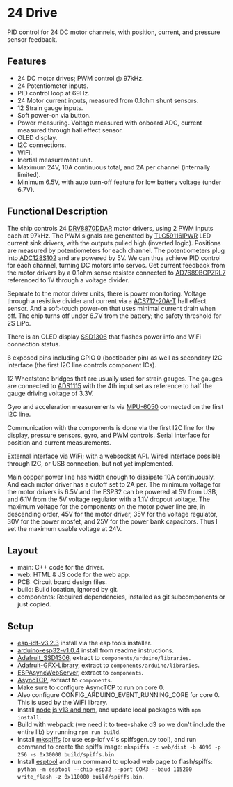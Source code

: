24 Drive
========

PID control for 24 DC motor channels, with position, current, and pressure sensor feedback.

Features
--------

* 24 DC motor drives; PWM control @ 97kHz.
* 24 Potentiometer inputs.
* PID control loop at 69Hz.
* 24 Motor current inputs, measured from 0.1ohm shunt sensors.
* 12 Strain gauge inputs.
* Soft power-on via button.
* Power measuring. Voltage measured with onboard ADC, current measured through hall effect sensor.
* OLED display.
* I2C connections.
* WiFi.
* Inertial measurement unit.
* Maximum 24V, 10A continuous total, and 2A per channel (internally limited).
* Minimum 6.5V, with auto turn-off feature for low battery voltage (under 6.7V).


Functional Description
----------------------

The chip controls 24 [DRV8870DDAR] motor drivers, using 2 PWM inputs each at 97kHz. The PWM signals
are generated by [TLC59116IPWR] LED current sink drivers, with the outputs pulled high (inverted logic).
Positions are measured by potentiometers for each channel. The potentiometers plug into [ADC128S102]
and are powered by 5V. We can thus achieve PID control for each channel, turning DC motors into servos.
Get current feedback from the motor drivers by a 0.1ohm sense resistor connected to [AD7689BCPZRL7]
referenced to 1V through a voltage divider.

Separate to the motor driver units, there is power monitoring. Voltage through a resistive divider
and current via a [ACS712-20A-T] hall effect sensor. And a soft-touch power-on that uses minimal
current drain when off. The chip turns off under 6.7V from the battery; the safety threshold for
2S LiPo.

There is an OLED display [SSD1306] that flashes power info and WiFi connection status.

6 exposed pins including GPIO 0 (bootloader pin) as well as secondary I2C interface (the first I2C
line controls component ICs).

12 Wheatstone bridges that are usually used for strain gauges. The gauges are connected to [ADS1115]
with the 4th input set as reference to half the gauge driving voltage of 3.3V.

Gyro and acceleration measurements via [MPU-6050] connected on the first I2C line.

Communication with the components is done via the first I2C line for the display, pressure sensors,
gyro, and PWM controls. Serial interface for position and current measurements.

External interface via WiFi; with a websocket API. Wired interface possible through I2C, or USB connection,
but not yet implemented.

Main copper power line has width enough to dissipate 10A continuously. And each motor driver has a
cutoff set to 2A per. The minimum voltage for the motor drivers is 6.5V and the ESP32 can be powered
at 5V from USB, and 6.1V from the 5V voltage regulator with a 1.1V dropout voltage. The maximum voltage
for the components on the motor power line are, in descending order, 45V for the motor driver, 35V for
the voltage regulator, 30V for the power mosfet, and 25V for the power bank capacitors. Thus I set the
maximum usable voltage at 24V.



[DRV8870DDAR]: https://www.ti.com/lit/ds/symlink/drv8870.pdf
[TLC59116IPWR]: https://www.ti.com/lit/ds/symlink/tlc59116.pdf
[ADC128S102]: https://www.ti.com/lit/ds/symlink/adc128s102.pdf
[ACS712-20A-T]: https://www.sparkfun.com/datasheets/BreakoutBoards/0712.pdf
[AD7689BCPZRL7]: https://www.analog.com/media/en/technical-documentation/data-sheets/AD7682_7689.pdf
[SSD1306]: https://cdn-shop.adafruit.com/datasheets/SSD1306.pdf
[ADS1115]: https://www.ti.com/lit/ds/symlink/ads1115.pdf
[MPU-6050]: https://www.invensense.com/wp-content/uploads/2015/02/MPU-6000-Datasheet1.pdf


Layout
------

* main: C++ code for the driver.
* web: HTML & JS code for the web app.
* PCB: Circuit board design files.
* build: Build location, ignored by git.
* components: Required dependencies, installed as git subcomponents or just copied.


Setup
-----

* [esp-idf-v3.2.3](https://github.com/espressif/esp-idf/releases/tag/v3.2.3) install via the esp tools installer.
* [arduino-esp32-v1.0.4](https://github.com/espressif/arduino-esp32/releases/tag/1.0.4) install from readme instructions.
* [Adafruit_SSD1306](https://github.com/adafruit/Adafruit_SSD1306), extract to `components/arduino/libraries`.
* [Adafruit-GFX-Library](https://github.com/adafruit/Adafruit-GFX-Library), extract to `components/arduino/libraries`.
* [ESPAsyncWebServer](https://github.com/me-no-dev/ESPAsyncWebServer), extract to `components`.
* [AsyncTCP](https://github.com/me-no-dev/AsyncTCP), extract to `components`.
* Make sure to configure AsyncTCP to run on core 0.
* Also configure CONFIG_ARDUINO_EVENT_RUNNING_CORE for core 0. This is used by the WiFi library.
* Install [node js v13 and npm](https://nodejs.org/en/), and update local packages with `npm install`.
* Build with webpack (we need it to tree-shake d3 so we don't include the entire lib) by running `npm run build`.
* Install [mkspiffs](https://github.com/igrr/mkspiffs/releases/download/0.2.3/mkspiffs-0.2.3-arduino-esp32-win32.zip) (or use esp-idf v4's spiffsgen.py tool), and run command to create the spiffs image: `mkspiffs -c web/dist -b 4096 -p 256 -s 0x30000 build/spiffs.bin`.
* Install [esptool](https://github.com/espressif/esptool) and run command to upload web page to flash/spiffs: `python -m esptool --chip esp32 --port COM3 --baud 115200 write_flash -z 0x110000 build/spiffs.bin`.
